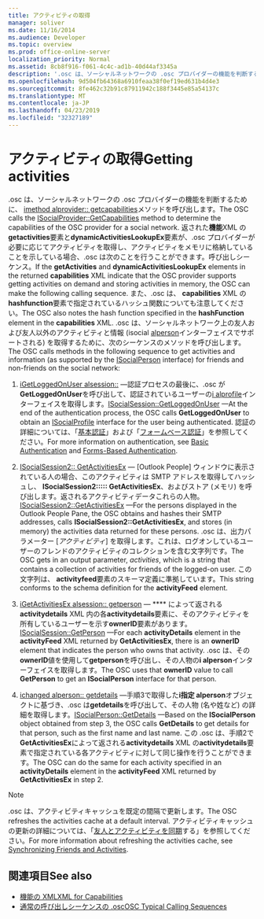 ```yaml
---
title: アクティビティの取得
manager: soliver
ms.date: 11/16/2014
ms.audience: Developer
ms.topic: overview
ms.prod: office-online-server
localization_priority: Normal
ms.assetid: 8cb8f916-f061-4c4c-ad1b-40d44af3345a
description: '.osc は、ソーシャルネットワークの .osc プロバイダーの機能を判断するために、imethod alprovider:: getcapabilities メソッドを呼び出します。'
ms.openlocfilehash: 9d504fb64368a6910feaa38f0ef19ed631b4d4e3
ms.sourcegitcommit: 8fe462c32b91c87911942c188f3445e85a54137c
ms.translationtype: MT
ms.contentlocale: ja-JP
ms.lasthandoff: 04/23/2019
ms.locfileid: "32327189"
---
```

# <a name="getting-activities"></a><span data-ttu-id="ac5c3-103">アクティビティの取得</span><span class="sxs-lookup"><span data-stu-id="ac5c3-103">Getting activities</span></span>

<span data-ttu-id="ac5c3-104">.osc は、ソーシャルネットワークの .osc プロバイダーの機能を判断するために、 [imethod alprovider:: getcapabilities](isocialprovider-getcapabilities.md)メソッドを呼び出します。</span><span class="sxs-lookup"><span data-stu-id="ac5c3-104">The OSC calls the [ISocialProvider::GetCapabilities](isocialprovider-getcapabilities.md) method to determine the capabilities of the OSC provider for a social network.</span></span> <span data-ttu-id="ac5c3-105">返された**機能**XML の**getactivities**要素と**dynamicActivitiesLookupEx**要素が、.osc プロバイダーが必要に応じてアクティビティを取得し、アクティビティをメモリに格納していることを示している場合、.osc は次のことを行うことができます。呼び出しシーケンス。</span><span class="sxs-lookup"><span data-stu-id="ac5c3-105">If the **getActivities** and **dynamicActivitiesLookupEx** elements in the returned **capabilities** XML indicate that the OSC provider supports getting activities on demand and storing activities in memory, the OSC can make the following calling sequence.</span></span> <span data-ttu-id="ac5c3-106">また、.osc は、 **capabilities** XML の**hashfunction**要素で指定されているハッシュ関数についても注意してください。</span><span class="sxs-lookup"><span data-stu-id="ac5c3-106">The OSC also notes the hash function specified in the **hashFunction** element in the **capabilities** XML.</span></span> <span data-ttu-id="ac5c3-107">.osc は、ソーシャルネットワーク上の友人および友人以外のアクティビティと情報 (isocial [alperson](isocialpersoniunknown.md)インターフェイスでサポートされる) を取得するために、次のシーケンスのメソッドを呼び出します。</span><span class="sxs-lookup"><span data-stu-id="ac5c3-107">The OSC calls methods in the following sequence to get activities and information (as supported by the [ISocialPerson](isocialpersoniunknown.md) interface) for friends and non-friends on the social network:</span></span> 
  
1. <span data-ttu-id="ac5c3-108">[iGetLoggedOnUser alsession::](isocialsession-getloggedonuser.md) —認証プロセスの最後に、.osc が**GetLoggedOnUser**を呼び出して、認証されているユーザーの[i alprofile](isocialprofileisocialperson.md)インターフェイスを取得します。</span><span class="sxs-lookup"><span data-stu-id="ac5c3-108">[ISocialSession::GetLoggedOnUser](isocialsession-getloggedonuser.md) —At the end of the authentication process, the OSC calls **GetLoggedOnUser** to obtain an [ISocialProfile](isocialprofileisocialperson.md) interface for the user being authenticated.</span></span> <span data-ttu-id="ac5c3-109">認証の詳細については、「[基本認証](basic-authentication.md)」および「[フォームベース認証](forms-based-authentication.md)」を参照してください。</span><span class="sxs-lookup"><span data-stu-id="ac5c3-109">For more information on authentication, see [Basic Authentication](basic-authentication.md) and [Forms-Based Authentication](forms-based-authentication.md).</span></span>
    
2. <span data-ttu-id="ac5c3-110">[ISocialSession2:: GetActivitiesEx](isocialsession2-getactivitiesex.md) — [Outlook People] ウィンドウに表示されている人の場合、このアクティビティは SMTP アドレスを取得してハッシュし、 **ISocialSession2::::: GetActivitiesEx**、およびストア (メモリ) を呼び出します。返されるアクティビティデータこれらの人物。</span><span class="sxs-lookup"><span data-stu-id="ac5c3-110">[ISocialSession2::GetActivitiesEx](isocialsession2-getactivitiesex.md) —For the persons displayed in the Outlook People Pane, the OSC obtains and hashes their SMTP addresses, calls **ISocialSession2::GetActivitiesEx**, and stores (in memory) the activities data returned for these persons.</span></span> <span data-ttu-id="ac5c3-111">.osc は、出力パラメーター [_アクティビティ_] を取得します。これは、ログオンしているユーザーのフレンドのアクティビティのコレクションを含む文字列です。</span><span class="sxs-lookup"><span data-stu-id="ac5c3-111">The OSC gets in an output parameter,  _activities_, which is a string that contains a collection of activities for friends of the logged-on user.</span></span> <span data-ttu-id="ac5c3-112">この文字列は、 **activityfeed**要素のスキーマ定義に準拠しています。</span><span class="sxs-lookup"><span data-stu-id="ac5c3-112">This string conforms to the schema definition for the **activityFeed** element.</span></span> 
    
3. <span data-ttu-id="ac5c3-113">[iGetActivitiesEx alsession:: getperson](isocialsession-getperson.md) — \*\*\*\* によって返される**activitydetails** XML 内の各**activitydetails**要素に、そのアクティビティを所有しているユーザーを示す**ownerID**要素があります。</span><span class="sxs-lookup"><span data-stu-id="ac5c3-113">[ISocialSession::GetPerson](isocialsession-getperson.md) —For each **activityDetails** element in the **activityFeed** XML returned by **GetActivitiesEx**, there is an **ownerID** element that indicates the person who owns that activity.</span></span> <span data-ttu-id="ac5c3-114">.osc は、その**ownerID**値を使用して**getperson**を呼び出し、その人物の**i alperson**インターフェイスを取得します。</span><span class="sxs-lookup"><span data-stu-id="ac5c3-114">The OSC uses that **ownerID** value to call **GetPerson** to get an **ISocialPerson** interface for that person.</span></span> 
    
4. <span data-ttu-id="ac5c3-115">[ichanged alperson:: getdetails](isocialperson-getdetails.md) —手順3で取得した**i指定 alperson**オブジェクトに基づき、.osc は**getdetails**を呼び出して、その人物 (名や姓など) の詳細を取得します。</span><span class="sxs-lookup"><span data-stu-id="ac5c3-115">[ISocialPerson::GetDetails](isocialperson-getdetails.md) —Based on the **ISocialPerson** object obtained from step 3, the OSC calls **GetDetails** to get details for that person, such as the first name and last name.</span></span> <span data-ttu-id="ac5c3-116">この .osc は、手順2で**GetActivitiesEx**によって返される**activitydetails** XML の**activitydetails**要素で指定されている各アクティビティに対して同じ操作を行うことができます。</span><span class="sxs-lookup"><span data-stu-id="ac5c3-116">The OSC can do the same for each activity specified in an **activityDetails** element in the **activityFeed** XML returned by **GetActivitiesEx** in step 2.</span></span> 
    
> [!NOTE]
> <span data-ttu-id="ac5c3-117">.osc は、アクティビティキャッシュを既定の間隔で更新します。</span><span class="sxs-lookup"><span data-stu-id="ac5c3-117">The OSC refreshes the activities cache at a default interval.</span></span> <span data-ttu-id="ac5c3-118">アクティビティキャッシュの更新の詳細については、「[友人とアクティビティを同期](synchronizing-friends-and-activities.md)する」を参照してください。</span><span class="sxs-lookup"><span data-stu-id="ac5c3-118">For more information about refreshing the activities cache, see [Synchronizing Friends and Activities](synchronizing-friends-and-activities.md).</span></span> 
  
## <a name="see-also"></a><span data-ttu-id="ac5c3-119">関連項目</span><span class="sxs-lookup"><span data-stu-id="ac5c3-119">See also</span></span>

- [<span data-ttu-id="ac5c3-120">機能の XML</span><span class="sxs-lookup"><span data-stu-id="ac5c3-120">XML for Capabilities</span></span>](xml-for-capabilities.md)
- [<span data-ttu-id="ac5c3-121">通常の呼び出しシーケンスの .osc</span><span class="sxs-lookup"><span data-stu-id="ac5c3-121">OSC Typical Calling Sequences</span></span>](osc-typical-calling-sequences.md)

